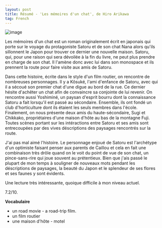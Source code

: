 ```yaml
---
layout: post
title: Résumé - 'Les mémoires d'un chat', de Hiro Arikawa
tag: French
---
```

![image](https://user-images.githubusercontent.com/83972364/147885042-f7f47e01-ed3a-49e9-8f36-d9538f9a2da4.png)


Les mémoires d'un chat est un roman originalement écrit en japonais qui porte sur le voyage du protagoniste Satoru et de son chat Nana alors qu'ils sillonnent le Japon pour trouver ce dernier une nouvelle maison. Satoru, qui, pour une raison qui sera dévoilée à la fin du livre, ne peut plus prendre en charge de son chat. Il l'amène donc avec lui dans son monospace et ils prennent la route pour faire visite aux amis de Satoru.

Dans cette histoire, écrite dans le style d'un film routier, on rencontre de nombreuses personnages. Il y a Kôsuké, l'ami d'enfance de Satoru, avec qui il a sécoué son premier chat d'une digue au bord de la rue. Ce dernier hésite d'achêter un chat afin de convaincre sa conjointe de lui revenir. On rencontre aussi Yoshiminé, un paysan d'esprit bourru dont la connaissance Satoru a fait lorsqu'il est passé au sécondaire. Ensemble, ils ont fondé un club d'horticulture dont ils étaient les seuls membres dans l'école. Finalement, on nous présente deux amis du haute-sécondaire, Sugi et Chikkako, propriétaires d'une maison d'hôte au bas de la montagne Fuji. Toutes scènes portant sur les intéractions entre Satoru et ses amis sont entrecoupées par des vives déscriptions des paysages rencontrés sur la route.

J'ai pas mal aimé l'histoire. Le personnage enjoué de Satoru est l'archétype d'un optimiste faisant penser aux parents de Caillou et cela en fait une combinaison très drôle quand on le voit du point de vue de son chat, un pince-sans-rire qui joue souvent au prétentieux. Bien que j'ais passé le plupart de mon temps à souligner de nouveaux mots pendant les déscriptions de paysages, la beauté du Japon et le splendeur de ses flores et ses faunes y sont évidents.

Une lecture très intéressante, quoique difficile à mon niveau actuel. 

7.2/10.


**Vocabulaire**

* un road movie - a road-trip film.
* un film routier 
* une maison d'hôte - motel
